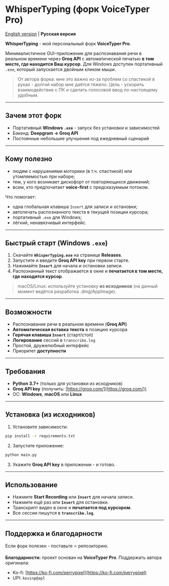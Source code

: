 # WhisperTyping (форк VoiceTyper Pro)

[English version](./Readme.md) | **Русская версия**

**WhisperTyping** - мой персональный форк **VoiceTyper Pro**. 

Минималистичное GUI-приложение для распознавания речи в реальном времени через **Groq API** с автоматической печатью **в том месте, где находится Ваш курсор**. Для Windows доступен портативный `.exe`, который запускается двойным кликом мыши.

> От автора форка: мне это важно из-за проблем со спастикой в руках - долгий набор мне даётся тяжело. Цель - ускорить взаимодействие с ПК и сделать голосовой ввод по-настоящему удобным.

---

## Зачем этот форк

* Портативный **Windows `.exe`** - запуск без установки и зависимостей
* Бэкенд: **Deepgram → Groq API**
* Постоянные небольшие улучшения под ежедневный сценарий

---

## Кому полезно

* людям с нарушениями моторики (в т.ч. спастикой) или утомляемостью при наборе;
* тем, у кого возникает дискофорт от повторяющихся движений;
* всем, кто предпочитает **voice-first** с предсказуемым потоком.

Что помогает:

* одна глобальная клавиша `Insert` для записи и остановки;
* автопечать распознанного текста в текущей позиции курсора;
* портативный `.exe` для Windows;
* лёгкий, ненавязчивый интерфейс.

---

## Быстрый старт (Windows `.exe`)

1. Скачайте **`WhisperTyping.exe`** на странице **Releases**.
2. Запустите и введите **Groq API key** при первом старте.
3. Нажимайте **`Insert`** для начала и остановки записи.
4. Распознанный текст отображается в окне и **печатается в том месте, где находится курсор**.

> macOS/Linux: используйте установку **из исходников** (на данный момент ведётся разработка .dmg/AppImage).

---

## Возможности

* Распознавание речи в реальном времени (**Groq API**)
* **Автоматическая вставка текста** в позицию курсора
* **Горячая клавиша `Insert`** (старт/стоп)
* **Логирование** сессий в `transcribe.log`
* Простой, дружелюбный интерфейс
* Приоритет **доступности**

---

## Требования

* **Python 3.7+** (только для установки из исходников)
* **Groq API key** (получить: [https://groq.com/](https://groq.com/))
* ОС: **Windows**, **macOS** или **Linux**

---

## Установка (из исходников)

1. Установите зависимости:

```bash
pip install -r requirements.txt
```

2. Запустите приложение:

```bash
python main.py
```

3. Укажите **Groq API key** в приложении - и готово.

---

## Использование

* Нажмите **Start Recording** или **`Insert`** для начала записи.
* Нажмите ещё раз или **`Insert`** для остановки.
* Транскрипт виден в окне и **печатается под курсором**.
* Все сессии пишутся в **`transcribe.log`**.

---

## Поддержка и благодарности

Если форк полезен - поставьте ⭐ репозиторию.

**Благодарности:** проект основан на **VoiceTyper Pro**. Поддержать автора оригинала:

* Ko-fi: [https://ko-fi.com/perrypixel](https://ko-fi.com/perrypixel)
* UPI: `kevinp@apl`


